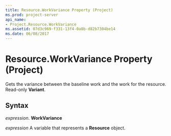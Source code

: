 ```yaml
---
title: Resource.WorkVariance Property (Project)
ms.prod: project-server
api_name:
- Project.Resource.WorkVariance
ms.assetid: 07d3c969-f331-13f4-0a0b-d82b7304be14
ms.date: 06/08/2017
---
```



# Resource.WorkVariance Property (Project)

Gets the variance between the baseline work and the work for the resource. Read-only **Variant**.


## Syntax

 _expression_. **WorkVariance**

 _expression_ A variable that represents a **Resource** object.


